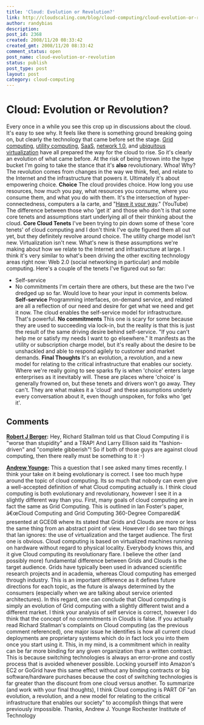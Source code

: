 ```yaml
---
title: 'Cloud: Evolution or Revolution?'
link: http://cloudscaling.com/blog/cloud-computing/cloud-evolution-or-revolution/
author: randybias
description: 
post_id: 2368
created: 2008/11/20 08:33:42
created_gmt: 2008/11/20 08:33:42
comment_status: open
post_name: cloud-evolution-or-revolution
status: publish
post_type: post
layout: post
category: cloud-computing
---
```


# Cloud: Evolution or Revolution?

Every once in a while you see this crop up in discussions about the cloud. It's easy to see why. It feels like there is something ground breaking going on, but clearly the technology that came before set the stage. [Grid computing](http://en.wikipedia.org/wiki/Grid_computing), [utility computing](http://en.wikipedia.org/wiki/Utility_computing), [SaaS](http://en.wikipedia.org/wiki/SaaS), [network 1.0](http://neotactics.com/blog/technology/cloud-hype-cloud-boom-cloud-bust/), and [ubiquitous virtualization](http://www.networkworld.com/newsletters/servers/2007/0101server1.html) have all prepared the way for the cloud to rise. So it's clearly an evolution of what came before. At the risk of being thrown into the hype bucket I'm going to take the stance that it's **also** revolutionary. Whoa! Why?  The revolution comes from changes in the way we think, feel, and relate to the Internet and the infrastructure that powers it. Ultimately it's about empowering choice. **Choice** The cloud provides choice. How long you use resources, how much you pay, what resources you consume, where you consume them, and what you do with them. It's the intersection of hyper-connectedness, computers a la carte, and "[Have it your way](http://www.youtube.com/watch?v=CJMsFGH4eoQ)." (YouTube) The difference between those who 'get it' and those who don't is that some core tenets and assumptions start underlying all of their thinking about the cloud. **Core Cloud Tenets** I've been trying to pin down some of these 'core tenets' of cloud computing and I don't think I've quite figured them all out yet, but they definitely revolve around choice. The utility charge model isn't new. Virtualization isn't new. What's new is these assumptions we're making about how we relate to the Internet and infrastructure at large. I think it's very similar to what's been driving the other exciting technology areas right now: Web 2.0 (social networking in particular) and mobile computing. Here's a couple of the tenets I've figured out so far:

  * Self-service
  * No commitments
I'm certain there are others, but these are the two I've dredged up so far. Would love to hear your input in comments below. **Self-service** Programming interfaces, on-demand service, and related are all a reflection of our need and desire for get what we need and get it now. The cloud enables the self-service model for infrastructure. That's powerful. **No commitments** This one is scary for some because they are used to succeeding via lock-in, but the reality is that this is just the result of the same driving desire behind self-service. "If you can't help me or satisfy my needs I want to go elsewhere." It manifests as the utility or subscription charge model, but it's really about the desire to be unshackled and able to respond agilely to customer and market demands. **Final Thoughts** It's an evolution, a revolution, and a new model for relating to the critical infrastructure that enables our society. Where we're really going to see sparks fly is when 'choice' enters large enterprises as it inevitably will. These are places where 'choice' is generally frowned on, but these tenets and drivers won't go away. They can't. They are what makes it a 'cloud' and these assumptions underly every conversation about it, even though unspoken, for folks who 'get it'.

## Comments

**[Robert J Berger](#36 "2008-11-20 10:08:59"):** Hey, Richard Stallman told us that Cloud Computing il is "worse than stupidity" and a TRAP! And Larry Ellison said its "fashion-driven" and "complete gibberish"! So if both of those guys are against cloud computing, then there really must be something to it :-)

**[Andrew Younge](#37 "2008-12-08 21:52:27"):** This a question that I see asked many times recently. I think your take on it being evolutionary is correct. I see too much hype around the topic of cloud computing. Its so much that nobody can even give a well-accepted definition of what Cloud computing actually is. I think cloud computing is both evolutionary and revolutionary, however I see it in a slightly different way than you. First, many goals of cloud computing are in fact the same as Grid Computing. This is outlined in Ian Foster's paper, â€œCloud Computing and Grid Computing 360-Degree Comparedâ€ presented at GCE08 where its stated that Grids and Clouds are more or less the same thing from an abstract point of view. However I do see two things that Ian ignores: the use of virtualization and the target audience. The first one is obvious. Cloud computing is based on virtualized machines running on hardware without regard to physical locality. Everybody knows this, and it give Cloud computing its revolutionary flare. I believe the other (and possibly more) fundamental difference between Grids and Clouds is the target audience. Grids have typically been used in advanced scientific research projects and in academia, whereas Cloud computing has emerged through industry. This is an important difference as it defines future directions for each topic, as the future is always determined by the consumers (especially when we are talking about service oriented architectures). In this regard, one can conclude that Cloud computing is simply an evolution of Grid computing with a slightly different twist and a different market. I think your analysis of self service is correct, however I do think that the concept of no commitments in Clouds is false. If you actually read Richard Stallman's complaints on Cloud computing (as the previous comment referenced), one major issue he identifies is how all current cloud deployments are proprietary systems which do in fact lock you into them once you start using it. This, in my mind, is a commitment which in reality can be far more binding for any given organization than a written contract. This is because switching technologies is always an error-prone and costly process that is avoided whenever possible. Locking yourself into Amazon's EC2 or GoGrid have this same effect without any binding contracts or big software/hardware purchases because the cost of switching technologies is far greater than the discount from one cloud versus another. To summarize (and work with your final thoughts), I think Cloud computing is PART OF "an evolution, a revolution, and a new model for relating to the critical infrastructure that enables our society" to accomplish things that were previously impossible. Thanks, Andrew J. Younge Rochester Institute of Technology

